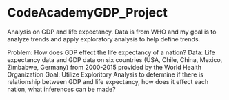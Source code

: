 # CodeAcademyGDP_Project
Analysis on GDP and life expectancy. Data is from WHO and my goal is to analyze trends and apply exploratory analysis to help define trends.

Problem: How does GDP effect the life expectancy of a nation?
Data: Life expectancy data and GDP data on six countries (USA, Chile, China, Mexico, Zimbabwe, Germany) from 2000-2015 provided by the World Health Organization
Goal: Utilize Exploritory Analysis to determine if there is relationship between GDP and life expectancy, how does it effect each nation, what inferences can be made?


